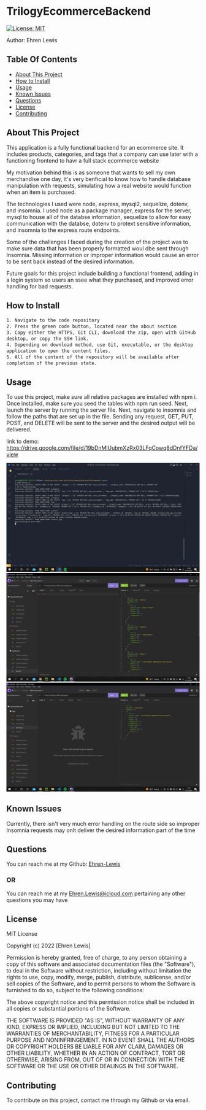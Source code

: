 
#  TrilogyEcommerceBackend
[![License: MIT](https://img.shields.io/badge/License-MIT-yellow.svg)](https://opensource.org/licenses/MIT)

Author: Ehren Lewis

## Table Of Contents


* [About This Project](#about-this-project)
* [How to Install](#how-to-install)
* [Usage](#usage)
* [Known Issues](#known-issues)
* [Questions](#questions)
* [License](#license)
* [Contributing](#contributing)


## About This Project

 This application is a fully functional backend for an ecommerce site. It includes products, categories, and tags that a company can use later with a functioning frontend to havr a full stack ecommerce website

 My motivation behind this is as someone that wants to sell my own merchandise one day, it's very benficial to know how to handle database manipulation 
with requests, simulating how a real website would function when an item is purchased.

 The technologies I used were node, express, mysql2, sequelize, dotenv, and insomnia. I used node as a package manager, express for the server, mysql to house all of the databse information, sequelize to allow for easy communication with the databse, dotenv to protext sensitive information, and insomnia to the express route endpoints.

 Some of the challenges I faced during the creation of the project was to make sure data that has been properly formatted woul dbe sent through Insomnia. Missing information or improper information would cause an error to be sent back instead of the desired information.

 Future goals for this project include building a functional frontend, adding in a login system so users an ssee what they purchased, and improved error handling for bad requests.

## How to Install


    1. Navigate to the code repository
    2. Press the green code button, located near the about section
    3. Copy either the HTTPS, Git CLI, download the zip, open with GitHub desktop, or copy the SSH link.
    4. Depending on download method, use Git, executable, or the desktop application to open the content files.
    5. All of the content of the repository will be available after completion of the previous state.
    

## Usage

 To use this project, make sure all relative packages are installed with npm i. Once installed, make sure you seed the tables with npm run seed. Next, launch the server by running the server file. Next, navigate to insomnia and follow the paths that are set up in the file. Sending any request, GET, PUT, POST, and DELETE will be sent to the server and the desired output will be delivered.

link to demo: https://drive.google.com/file/d/19bDnMlUubmXzRx03LFqCowq8dDnfYFDa/view

![Image of server launching](./Assets/images/serverLaunch.png)
![Image of all categories](./Assets/images/allCategories.png)
![Image of a specific tag result](./Assets/images/specificTag.png)

## Known Issues

Currently, there isn't very much error handling on the route side so improper Insomnia requests may onlt deliver the desired information part of the time

## Questions

You can reach me at my Github: [Ehren-Lewis](https://github.com/Ehren-Lewis)

### OR

You can reach me at my [Ehren.Lewis@icloud.com](mailto:Ehren.Lewis@icloud.com) pertaining any other questions you may have

## License


MIT License

Copyright (c) 2022 [Ehren Lewis]

Permission is hereby granted, free of charge, to any person obtaining a copy
of this software and associated documentation files (the "Software"), to deal
in the Software without restriction, including without limitation the rights
to use, copy, modify, merge, publish, distribute, sublicense, and/or sell
copies of the Software, and to permit persons to whom the Software is
furnished to do so, subject to the following conditions:

The above copyright notice and this permission notice shall be included in all
copies or substantial portions of the Software.

THE SOFTWARE IS PROVIDED "AS IS", WITHOUT WARRANTY OF ANY KIND, EXPRESS OR
IMPLIED, INCLUDING BUT NOT LIMITED TO THE WARRANTIES OF MERCHANTABILITY,
FITNESS FOR A PARTICULAR PURPOSE AND NONINFRINGEMENT. IN NO EVENT SHALL THE
AUTHORS OR COPYRIGHT HOLDERS BE LIABLE FOR ANY CLAIM, DAMAGES OR OTHER
LIABILITY, WHETHER IN AN ACTION OF CONTRACT, TORT OR OTHERWISE, ARISING FROM,
OUT OF OR IN CONNECTION WITH THE SOFTWARE OR THE USE OR OTHER DEALINGS IN THE
SOFTWARE.


## Contributing

To contribute on this project, contact me through my Github or via email.
